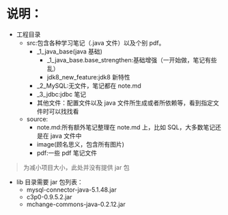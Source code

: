 # 说明：

-   工程目录
    -   src:包含各种学习笔记（.java 文件）以及个别 pdf。
        -   \_1_java_base(java 基础)
            -   \_1_java_base.base_strengthen:基础增强（一开始做，笔记有些乱）
            -   jdk8_new_feature:jdk8 新特性
        -   \_2_MySQL:无文件，笔记都在 note.md
        -   \_3_jdbc:jdbc 笔记
        -   其他文件：配置文件以及 java 文件所生成或者所依赖等，看到指定文件时可以找找看
    -   source:
        -   note.md:所有额外笔记整理在 note.md 上，比如 SQL，大多数笔记还是在 java 文件中
        -   image(顾名思义，包含所有图片)
        -   pdf:一些 pdf 笔记文件

> 为减小项目大小，此处并没有提供 jar 包

-   lib 目录需要 jar 包列表：
    -   mysql-connector-java-5.1.48.jar
    -   c3p0-0.9.5.2.jar
    -   mchange-commons-java-0.2.12.jar

